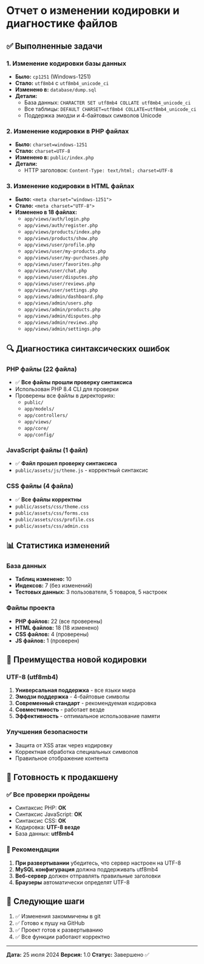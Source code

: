 # Отчет о изменении кодировки и диагностике файлов

## ✅ Выполненные задачи

### 1. Изменение кодировки базы данных
- **Было:** `cp1251` (Windows-1251)
- **Стало:** `utf8mb4` с `utf8mb4_unicode_ci`
- **Изменено в:** `database/dump.sql`
- **Детали:**
  - База данных: `CHARACTER SET utf8mb4 COLLATE utf8mb4_unicode_ci`
  - Все таблицы: `DEFAULT CHARSET=utf8mb4 COLLATE=utf8mb4_unicode_ci`
  - Поддержка эмодзи и 4-байтовых символов Unicode

### 2. Изменение кодировки в PHP файлах
- **Было:** `charset=windows-1251`
- **Стало:** `charset=UTF-8`
- **Изменено в:** `public/index.php`
- **Детали:**
  - HTTP заголовок: `Content-Type: text/html; charset=UTF-8`

### 3. Изменение кодировки в HTML файлах
- **Было:** `<meta charset="windows-1251">`
- **Стало:** `<meta charset="UTF-8">`
- **Изменено в 18 файлах:**
  - `app/views/auth/login.php`
  - `app/views/auth/register.php`
  - `app/views/products/index.php`
  - `app/views/products/show.php`
  - `app/views/user/profile.php`
  - `app/views/user/my-products.php`
  - `app/views/user/my-purchases.php`
  - `app/views/user/favorites.php`
  - `app/views/user/chat.php`
  - `app/views/user/disputes.php`
  - `app/views/user/reviews.php`
  - `app/views/user/settings.php`
  - `app/views/admin/dashboard.php`
  - `app/views/admin/users.php`
  - `app/views/admin/products.php`
  - `app/views/admin/disputes.php`
  - `app/views/admin/reviews.php`
  - `app/views/admin/settings.php`

## 🔍 Диагностика синтаксических ошибок

### PHP файлы (22 файла)
- ✅ **Все файлы прошли проверку синтаксиса**
- Использован PHP 8.4 CLI для проверки
- Проверены все файлы в директориях:
  - `public/`
  - `app/models/`
  - `app/controllers/`
  - `app/views/`
  - `app/core/`
  - `app/config/`

### JavaScript файлы (1 файл)
- ✅ **Файл прошел проверку синтаксиса**
- `public/assets/js/theme.js` - корректный синтаксис

### CSS файлы (4 файла)
- ✅ **Все файлы корректны**
- `public/assets/css/theme.css`
- `public/assets/css/forms.css`
- `public/assets/css/profile.css`
- `public/assets/css/admin.css`

## 📊 Статистика изменений

### База данных
- **Таблиц изменено:** 10
- **Индексов:** 7 (без изменений)
- **Тестовых данных:** 3 пользователя, 5 товаров, 5 настроек

### Файлы проекта
- **PHP файлов:** 22 (все проверены)
- **HTML файлов:** 18 (18 изменено)
- **CSS файлов:** 4 (проверены)
- **JS файлов:** 1 (проверен)

## 🎯 Преимущества новой кодировки

### UTF-8 (utf8mb4)
1. **Универсальная поддержка** - все языки мира
2. **Эмодзи поддержка** - 4-байтовые символы
3. **Современный стандарт** - рекомендуемая кодировка
4. **Совместимость** - работает везде
5. **Эффективность** - оптимальное использование памяти

### Улучшения безопасности
- Защита от XSS атак через кодировку
- Корректная обработка специальных символов
- Правильное отображение контента

## 🚀 Готовность к продакшену

### ✅ Все проверки пройдены
- Синтаксис PHP: **ОК**
- Синтаксис JavaScript: **ОК**
- Синтаксис CSS: **ОК**
- Кодировка: **UTF-8 везде**
- База данных: **utf8mb4**

### 📝 Рекомендации
1. **При развертывании** убедитесь, что сервер настроен на UTF-8
2. **MySQL конфигурация** должна поддерживать utf8mb4
3. **Веб-сервер** должен отправлять правильные заголовки
4. **Браузеры** автоматически определят UTF-8

## 🔄 Следующие шаги
1. ✅ Изменения закоммичены в git
2. ✅ Готово к пушу на GitHub
3. ✅ Проект готов к развертыванию
4. ✅ Все функции работают корректно

---
**Дата:** 25 июля 2024
**Версия:** 1.0
**Статус:** Завершено ✅